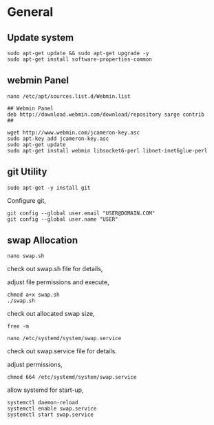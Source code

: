 # General

## Update system
```
sudo apt-get update && sudo apt-get upgrade -y
sudo apt-get install software-properties-common
```

## webmin Panel
```
nano /etc/apt/sources.list.d/Webmin.list

## Webmin Panel
deb http://download.webmin.com/download/repository sarge contrib
##
```

```
wget http://www.webmin.com/jcameron-key.asc
sudo apt-key add jcameron-key.asc
sudo apt-get update
sudo apt-get install webmin libsocket6-perl libnet-inet6glue-perl
```

## git Utility

```
sudo apt-get -y install git
```
Configure git,
```
git config --global user.email "USER@DOMAIN.COM"
git config --global user.name "USER"
```


## swap Allocation
```
nano swap.sh
```
check out swap.sh file for details,

adjust file permissions and execute, 
```
chmod a+x swap.sh
./swap.sh
```
check out allocated swap size,
```
free -m
```

```
nano /etc/systemd/system/swap.service
```
check out swap.service file for details.

adjust permissions,
```
chmod 664 /etc/systemd/system/swap.service
```
allow systemd for start-up,
```
systemctl daemon-reload
systemctl enable swap.service
systemctl start swap.service
```
